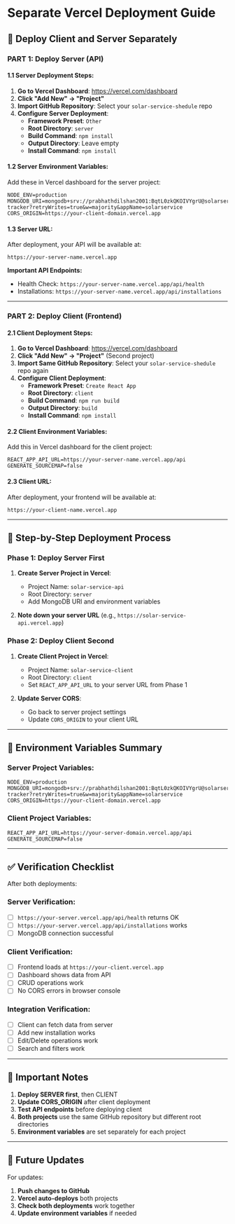 # Separate Vercel Deployment Guide

## 🚀 Deploy Client and Server Separately

### **PART 1: Deploy Server (API)**

#### 1.1 Server Deployment Steps:

1. **Go to Vercel Dashboard**: https://vercel.com/dashboard
2. **Click "Add New" → "Project"**
3. **Import GitHub Repository**: Select your `solar-service-shedule` repo
4. **Configure Server Deployment**:
   - **Framework Preset**: `Other`
   - **Root Directory**: `server`
   - **Build Command**: `npm install`
   - **Output Directory**: Leave empty
   - **Install Command**: `npm install`

#### 1.2 Server Environment Variables:
Add these in Vercel dashboard for the server project:

```
NODE_ENV=production
MONGODB_URI=mongodb+srv://prabhathdilshan2001:BqtL0zkQKOIVYgrU@solarservice.n0jim72.mongodb.net/solar-tracker?retryWrites=true&w=majority&appName=solarservice
CORS_ORIGIN=https://your-client-domain.vercel.app
```

#### 1.3 Server URL:
After deployment, your API will be available at:
```
https://your-server-name.vercel.app
```

**Important API Endpoints:**
- Health Check: `https://your-server-name.vercel.app/api/health`
- Installations: `https://your-server-name.vercel.app/api/installations`

---

### **PART 2: Deploy Client (Frontend)**

#### 2.1 Client Deployment Steps:

1. **Go to Vercel Dashboard**: https://vercel.com/dashboard
2. **Click "Add New" → "Project"** (Second project)
3. **Import Same GitHub Repository**: Select your `solar-service-shedule` repo again
4. **Configure Client Deployment**:
   - **Framework Preset**: `Create React App`
   - **Root Directory**: `client`
   - **Build Command**: `npm run build`
   - **Output Directory**: `build`
   - **Install Command**: `npm install`

#### 2.2 Client Environment Variables:
Add this in Vercel dashboard for the client project:

```
REACT_APP_API_URL=https://your-server-name.vercel.app/api
GENERATE_SOURCEMAP=false
```

#### 2.3 Client URL:
After deployment, your frontend will be available at:
```
https://your-client-name.vercel.app
```

---

## 📝 **Step-by-Step Deployment Process**

### **Phase 1: Deploy Server First**

1. **Create Server Project in Vercel**:
   - Project Name: `solar-service-api`
   - Root Directory: `server`
   - Add MongoDB URI and environment variables

2. **Note down your server URL** (e.g., `https://solar-service-api.vercel.app`)

### **Phase 2: Deploy Client Second**

1. **Create Client Project in Vercel**:
   - Project Name: `solar-service-client`
   - Root Directory: `client`
   - Set `REACT_APP_API_URL` to your server URL from Phase 1

2. **Update Server CORS**:
   - Go back to server project settings
   - Update `CORS_ORIGIN` to your client URL

---

## 🔧 **Environment Variables Summary**

### **Server Project Variables:**
```
NODE_ENV=production
MONGODB_URI=mongodb+srv://prabhathdilshan2001:BqtL0zkQKOIVYgrU@solarservice.n0jim72.mongodb.net/solar-tracker?retryWrites=true&w=majority&appName=solarservice
CORS_ORIGIN=https://your-client-domain.vercel.app
```

### **Client Project Variables:**
```
REACT_APP_API_URL=https://your-server-domain.vercel.app/api
GENERATE_SOURCEMAP=false
```

---

## ✅ **Verification Checklist**

After both deployments:

### **Server Verification:**
- [ ] `https://your-server.vercel.app/api/health` returns OK
- [ ] `https://your-server.vercel.app/api/installations` works
- [ ] MongoDB connection successful

### **Client Verification:**
- [ ] Frontend loads at `https://your-client.vercel.app`
- [ ] Dashboard shows data from API
- [ ] CRUD operations work
- [ ] No CORS errors in browser console

### **Integration Verification:**
- [ ] Client can fetch data from server
- [ ] Add new installation works
- [ ] Edit/Delete operations work
- [ ] Search and filters work

---

## 🚨 **Important Notes**

1. **Deploy SERVER first**, then CLIENT
2. **Update CORS_ORIGIN** after client deployment
3. **Test API endpoints** before deploying client
4. **Both projects** use the same GitHub repository but different root directories
5. **Environment variables** are set separately for each project

---

## 🔄 **Future Updates**

For updates:
1. **Push changes to GitHub**
2. **Vercel auto-deploys** both projects
3. **Check both deployments** work together
4. **Update environment variables** if needed
